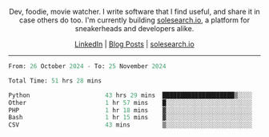 <p align="center">Dev, foodie, movie watcher. I write software that I find useful, and share it in case others do too. I'm currently building <a href="https://solesearch.io">solesearch.io</a>, a platform for sneakerheads and developers alike.</p>
<p align="center">
  <a href="https://www.linkedin.com/in/peter-rauscher">LinkedIn</a>
  |
  <a href="https://dev.to/peterrauscher">Blog Posts</a>
  |
  <a href="https://solesearch.io">solesearch.io</a>
</p>
<hr/>
<!--START_SECTION:waka-->

```python
From: 26 October 2024 - To: 25 November 2024

Total Time: 51 hrs 28 mins

Python                     43 hrs 29 mins  ████████████████████▒░░░░   81.39 %
Other                      1 hr 57 mins    █░░░░░░░░░░░░░░░░░░░░░░░░   03.66 %
PHP                        1 hr 18 mins    ▓░░░░░░░░░░░░░░░░░░░░░░░░   02.46 %
Bash                       1 hr 15 mins    ▓░░░░░░░░░░░░░░░░░░░░░░░░   02.37 %
CSV                        43 mins         ▒░░░░░░░░░░░░░░░░░░░░░░░░   01.34 %
```

<!--END_SECTION:waka-->
